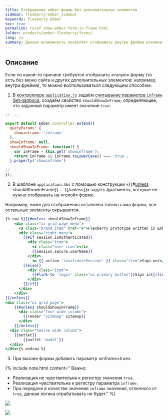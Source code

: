 ```yaml
---
title: Отображение ember-формы без дополнительных элементов
sidebar: flexberry-ember_sidebar
keywords: Flexberry Ember
toc: true
permalink: ru/ef_show-ember-form-in-frame.html
folder: products/ember-flexberry/forms/
lang: ru
summary: Данная возможность позволяет отображать внутри фрейма исключительно ember-форму без меню и других дополнительных элементов.
---
```


## Описание

Если по какой-то причине требуется отобразить «голую» форму (то есть без меню сайта и других дополнительных элементов; например, внутри фрейма), то можно воспользоваться следующим способом:

1. В [контроллере `application.js`](ef_controller.html) задаём [считывание параметра `inframe` Get-запроса](http://guides.emberjs.com/v2.4.0/routing/query-params/), создаём свойство `shouldShowInFrame`, определяющее, что заданный параметр имеет значение `true`:

```javascript
// ...

export default Ember.Controller.extend({
  queryParams: {
    showinframe: 'inframe'
  },
  showinframe: null,
  shouldShowInFrame: function() {
    var inFrame = this.get('showinframe');
    return inFrame && inFrame.toLowerCase() === 'true';
  }.property('showinframe')
  
//  ...
});
```

2. В шаблоне `application.hbs` с помощью конструкции «&#0123;&#0123;#[unless](http://guides.emberjs.com/v2.4.0/templates/conditionals/) shouldShowInFrame&#0125;&#0125; … &#0123;&#0123;/unless&#0125;&#0125;» задать фрагменты, которые не нужно отображать на «голой» форме.

Например, ниже для отображения оставлена только сама форма, все остальные элементы скрываются.

```hbs
{% raw %}{{#unless shouldShowInFrame}}
	<div class="ui grid page menu">
	  <a class="brand item" href="#">Flexberry prototype written in Ember.js</a>
	  <div class="right menu">
		{{#if session.isAuthenticated}}
		  <div class="item">
			<i class="user icon"></i>
			{{session.secure.userName}}
		  </div>
			<a {{ action 'invalidateSession' }} class="item">Sign out</a>
		{{else}}
		  <div class="item">
			{{#link-to 'login' class="ui primary button"}}Sign in{{/link-to}}
		  </div>
		{{/if}}
	  </div>
	</div>
{{/unless}}
<div class="ui grid page">
	{{#unless shouldShowInFrame}}
	  <div class="four wide column">
		{{render "sitemap" sitemap}}
	  </div>
	{{/unless}}
  <div class="twelve wide column">
    {{outlet}}
		{{outlet 'modal'}}
  </div>
</div>{% endraw %}
```

3. При вызове формы добавить параметр «inframe=true».

{% include note.html content="
Важно:

* Реализация не чувствительна к регистру значения `true`.
* Реализация чувствительна к регистру параметра `inframe`.
* При передаче в качестве значения `inframe` значения, отличного от `true`, данная логика отрабатывать не будет." 
%}

![](/images/pages/img/page/ShowEmberFormInFrame/EmptyEmberForm.png)

![](/images/pages/img/page/ShowEmberFormInFrame/FullEmberForm.png)
